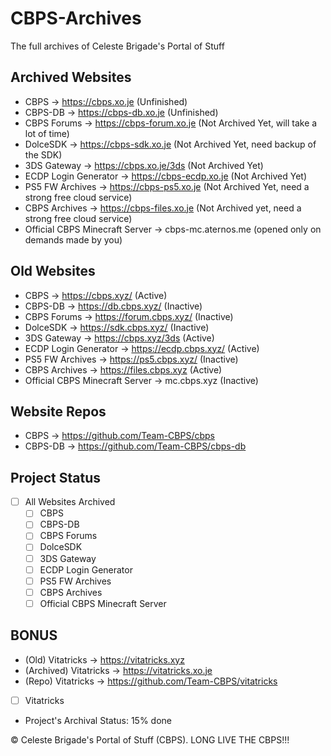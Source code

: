 # CBPS-Archives
The full archives of Celeste Brigade's Portal of Stuff

## Archived Websites
- CBPS -> https://cbps.xo.je (Unfinished)
- CBPS-DB -> https://cbps-db.xo.je (Unfinished)
- CBPS Forums -> https://cbps-forum.xo.je (Not Archived Yet, will take a lot of time)
- DolceSDK -> https://cbps-sdk.xo.je (Not Archived Yet, need backup of the SDK)
- 3DS Gateway -> https://cbps.xo.je/3ds (Not Archived Yet)
- ECDP Login Generator -> https://cbps-ecdp.xo.je (Not Archived Yet)
- PS5 FW Archives -> https://cbps-ps5.xo.je (Not Archived Yet, need a strong free cloud service)
- CBPS Archives -> https://cbps-files.xo.je (Not Archived yet, need a strong free cloud service)
- Official CBPS Minecraft Server -> cbps-mc.aternos.me (opened only on demands made by you)

## Old Websites
- CBPS -> https://cbps.xyz/ (Active)
- CBPS-DB -> https://db.cbps.xyz/ (Inactive)
- CBPS Forums -> https://forum.cbps.xyz/ (Inactive)
- DolceSDK -> https://sdk.cbps.xyz/ (Inactive)
- 3DS Gateway -> https://cbps.xyz/3ds (Active)
- ECDP Login Generator -> https://ecdp.cbps.xyz/ (Active)
- PS5 FW Archives -> https://ps5.cbps.xyz/ (Inactive)
- CBPS Archives -> https://files.cbps.xyz (Active)
- Official CBPS Minecraft Server -> mc.cbps.xyz (Inactive)

## Website Repos
- CBPS -> https://github.com/Team-CBPS/cbps
- CBPS-DB -> https://github.com/Team-CBPS/cbps-db

## Project Status
- [ ] All Websites Archived
  - [ ] CBPS
  - [ ] CBPS-DB
  - [ ] CBPS Forums
  - [ ] DolceSDK
  - [ ] 3DS Gateway
  - [ ] ECDP Login Generator
  - [ ] PS5 FW Archives
  - [ ] CBPS Archives
  - [ ] Official CBPS Minecraft Server
     
## BONUS
- (Old) Vitatricks -> https://vitatricks.xyz
- (Archived) Vitatricks -> https://vitatricks.xo.je
- (Repo) Vitatricks -> https://github.com/Team-CBPS/vitatricks
- [ ] Vitatricks

- Project's Archival Status: 15% done

&copy; Celeste Brigade's Portal of Stuff (CBPS). LONG LIVE THE CBPS!!!
